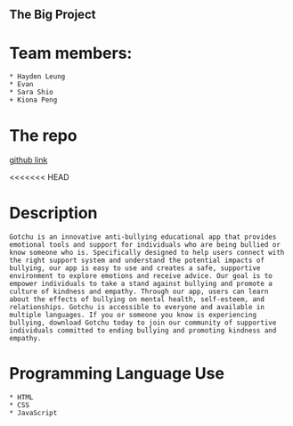 ## **The Big Project**

# Team members:

```
* Hayden Leung
* Evan
* Sara Shio
+ Kiona Peng

```

# The repo

[github link](https://github.com/Haydenleung/MDIA2109-BigProject)

<<<<<<< HEAD
# Description

```
Gotchu is an innovative anti-bullying educational app that provides emotional tools and support for individuals who are being bullied or know someone who is. Specifically designed to help users connect with the right support system and understand the potential impacts of bullying, our app is easy to use and creates a safe, supportive environment to explore emotions and receive advice. Our goal is to empower individuals to take a stand against bullying and promote a culture of kindness and empathy. Through our app, users can learn about the effects of bullying on mental health, self-esteem, and relationships. Gotchu is accessible to everyone and available in multiple languages. If you or someone you know is experiencing bullying, download Gotchu today to join our community of supportive individuals committed to ending bullying and promoting kindness and empathy.
```

# Programming Language Use

```
* HTML
* CSS
* JavaScript
```

